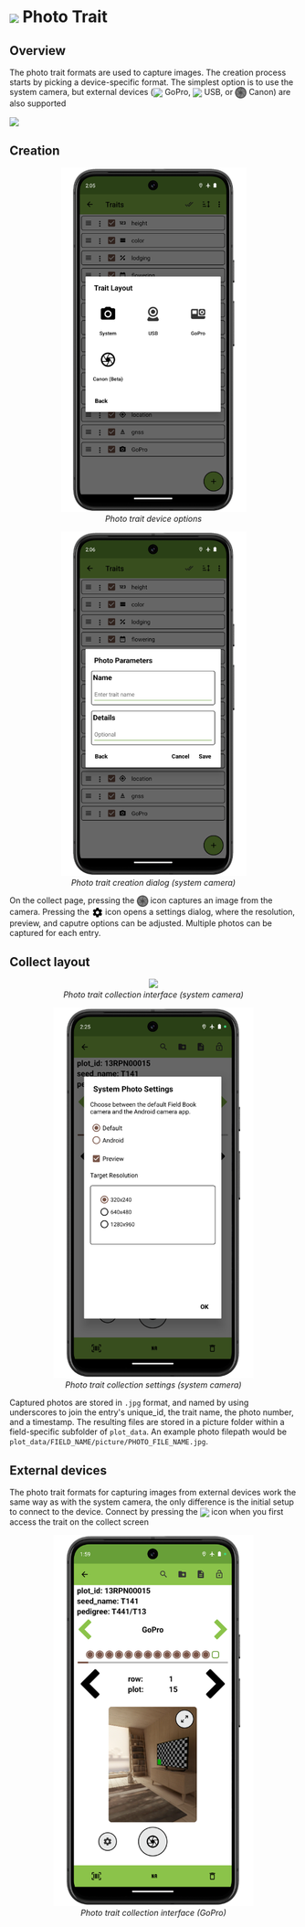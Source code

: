 <img ref="photo" style="vertical-align: middle;" src="_static/icons/formats/camera.png" width="40px"> Photo Trait
=====================================================================

Overview
--------

The photo trait formats are used to capture images. The creation process starts by picking a device-specific format. The simplest option is to use the system camera, but external devices (<img ref="connect" style="vertical-align: middle;" src="_static/icons/formats/camera-gopro.png" width="20px"> GoPro, <img ref="connect" style="vertical-align: middle;" src="_static/icons/formats/webcam.png" width="20px"> USB, or <img ref="connect" style="vertical-align: middle;" src="_static/icons/formats/shutter.png" width="20px"> Canon) are also supported

<img ref="usb_camera" style="vertical-align: middle;" src="_static/icons/formats/webcam.png" width="40px">

Creation
--------

<figure align="center" class="image">
  <img src="_static/images/traits/formats/create_camera_options_framed.png" width="325px"> 
  <figcaption><i>Photo trait device options</i></figcaption> 
</figure>

<figure align="center" class="image">
  <img src="_static/images/traits/formats/create_photo_framed.png" width="325px"> 
  <figcaption><i>Photo trait creation dialog (system camera)</i></figcaption> 
</figure>

On the collect page, pressing the <img ref="connect" style="vertical-align: middle;" src="_static/icons/formats/shutter.png" width="20px"> icon captures an image from the camera. Pressing the <img ref="connect" style="vertical-align: middle;" src="_static/icons/formats/cog.png" width="20px"> icon opens a settings dialog, where the resolution, preview, and caputre options can be adjusted. Multiple photos can be captured for each entry. 

Collect layout
--------------

<figure align="center" class="image">
  <img src="_static/images/traits/formats/collect_photo_framed.png" width="350px"> 
  <figcaption><i>Photo trait collection interface (system camera)</i></figcaption> 
</figure>

<figure align="center" class="image">
  <img src="_static/images/traits/formats/collect_photo_settings_framed.png" width="350px"> 
  <figcaption><i>Photo trait collection settings (system camera)</i></figcaption> 
</figure>

Captured photos are stored in `.jpg` format, and named by using underscores to join the entry's unique_id, the trait name, the photo number, and a timestamp. The resulting files are stored in a picture folder within a field-specific subfolder of `plot_data`. An example photo filepath would be `plot_data/FIELD_NAME/picture/PHOTO_FILE_NAME.jpg`.

External devices
----------------

The photo trait formats for capturing images from external devices work the same way as with the system camera, the only difference is the initial setup to connect to the device. Connect by pressing the <img ref="connect" style="vertical-align: middle;" src="_static/icons/formats/connection.png" width="20px"> icon when you first access the trait on the collect screen

<figure align="center" class="image">
  <img src="_static/images/traits/formats/collect_gopro_framed.png" width="350px"> 
  <figcaption><i>Photo trait collection interface (GoPro)</i></figcaption> 
</figure>